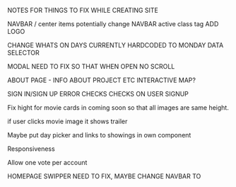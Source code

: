 NOTES FOR THINGS TO FIX WHILE CREATING SITE

NAVBAR / center items potentially change
NAVBAR active class tag 
ADD LOGO

CHANGE WHATS ON DAYS CURRENTLY HARDCODED TO MONDAY DATA SELECTOR

MODAL NEED TO FIX SO THAT WHEN OPEN NO SCROLL 

ABOUT PAGE - 
INFO ABOUT PROJECT ETC 
INTERACTIVE MAP? 

SIGN IN/SIGN UP ERROR CHECKS
CHECKS ON USER SIGNUP

Fix hight for movie cards in coming soon so that all images are same height. 

if user clicks movie image it shows trailer

Maybe put day picker and links to showings in own component

Responsiveness 

Allow one vote per account


HOMEPAGE SWIPPER NEED TO FIX, MAYBE CHANGE NAVBAR TO 



